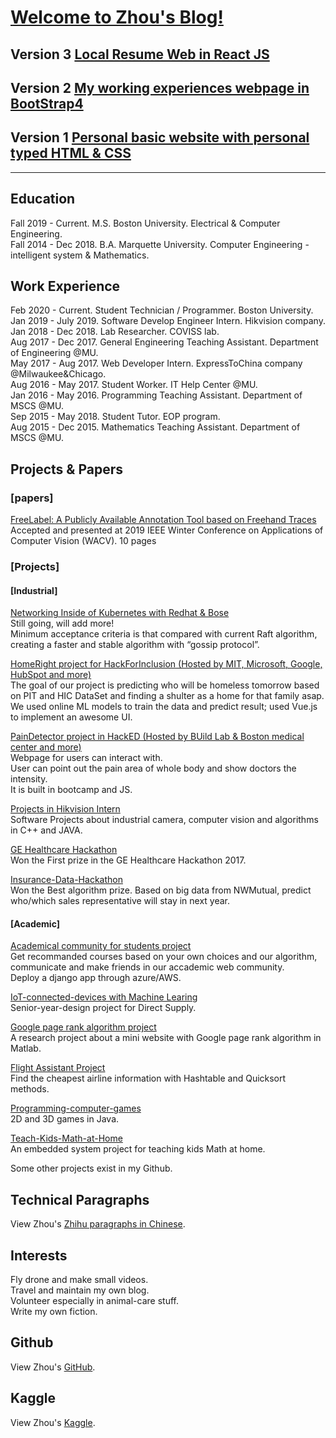 # [Welcome to Zhou's Blog!](https://zhou-1.github.io/)     

## Version 3 [Local Resume Web in React JS](https://github.com/zhou-1/ReactJS_Resume)      
## Version 2 [My working experiences webpage in BootStrap4](https://zhou-1.github.io/Bootstrap4-personalweb/)     
## Version 1 [Personal basic website with personal typed HTML & CSS](https://zhou-1.github.io/Personal-typed-own-site/)     

<hr>

## Education
Fall 2019 - Current. M.S. Boston University. Electrical & Computer Engineering.     
Fall 2014 - Dec 2018. B.A. Marquette University. Computer Engineering - intelligent system & Mathematics.    

## Work Experience   
Feb 2020 - Current. Student Technician / Programmer. Boston University.    
Jan 2019 - July 2019. Software Develop Engineer Intern. Hikvision company.      
Jan 2018 - Dec 2018. Lab Researcher. COVISS lab.    
Aug 2017 - Dec 2017. General Engineering Teaching Assistant. Department of Engineering @MU.    
May 2017 - Aug 2017. Web Developer Intern. ExpressToChina company @Milwaukee&Chicago.   
Aug 2016 - May 2017. Student Worker. IT Help Center @MU.   
Jan 2016 - May 2016. Programming Teaching Assistant. Department of MSCS @MU.    
Sep 2015 - May 2018. Student Tutor. EOP program.     
Aug 2015 - Dec 2015. Mathematics Teaching Assistant. Department of MSCS @MU.    


## Projects & Papers   
### [papers]      
[FreeLabel: A Publicly Available Annotation Tool based on Freehand Traces](https://arxiv.org/abs/1902.06806#)      
Accepted and presented at 2019 IEEE Winter Conference on Applications of Computer Vision (WACV). 10 pages    

### [Projects]     
#### [Industrial]    
[Networking Inside of Kubernetes with Redhat & Bose]()      
Still going, will add more!    
Minimum acceptance criteria is that compared with current Raft algorithm, creating a faster and stable algorithm with “gossip protocol”.   

[HomeRight project for HackForInclusion (Hosted by MIT, Microsoft, Google, HubSpot and more)](https://github.com/zhou-1/HackForInclusion)      
The goal of our project is predicting who will be homeless tomorrow based on PIT and HIC DataSet and finding a shulter as a home for that family asap.    
We used online ML models to train the data and predict result; used Vue.js to implement an awesome UI.    

[PainDetector project in HackED (Hosted by BUild Lab & Boston medical center and more)](https://github.com/zhou-1/PainDetector)   
Webpage for users can interact with.   
User can point out the pain area of whole body and show doctors the intensity.    
It is built in bootcamp and JS.    

[Projects in Hikvision Intern](https://github.com/zhou-1/projectsInHikIntern)        
Software Projects about industrial camera, computer vision and algorithms in C++ and JAVA.        

[GE Healthcare Hackathon](https://github.com/zhou-1/predix-engine-dashboard)    
Won the First prize in the GE Healthcare Hackathon 2017.     

[Insurance-Data-Hackathon](https://github.com/zhou-1/Insurance-Data-Hackathon)      
Won the Best algorithm prize. Based on big data from NWMutual, predict who/which sales representative will stay in next year.        

#### [Academic]    
[Academical community for students project](https://github.com/zhou-1/Community-for-students-have-same-interests-in-courses)      
Get recommanded courses based on your own choices and our algorithm, communicate and make friends in our accademic web community.    
Deploy a django app through azure/AWS.     

[IoT-connected-devices with Machine Learing](https://github.com/zhou-1/IoT-connected-devices)     
Senior-year-design project for Direct Supply.    

[Google page rank algorithm project](https://github.com/zhou-1/Algorithm/tree/master/Google%20page%20rank%20algorithm%20project)      
A research project about a mini website with Google page rank algorithm in Matlab.    

[Flight Assistant Project](https://github.com/zhou-1/Algorithm/tree/master/Flight%20Assistant%20Project)     
Find the cheapest airline information with Hashtable and Quicksort methods.     

[Programming-computer-games](https://github.com/zhou-1/Programming-computer-games)     
2D and 3D games in Java.       

[Teach-Kids-Math-at-Home](https://github.com/zhou-1/Teach-Kids-Math-at-Home)     
An embedded system project for teaching kids Math at home.    

Some other projects exist in my Github.   

## Technical Paragraphs
View Zhou's [Zhihu paragraphs in Chinese](https://www.zhihu.com/people/zhou-65-48/posts).

## Interests             
Fly drone and make small videos.   
Travel and maintain my own blog.     
Volunteer especially in animal-care stuff.       
Write my own fiction.       

## Github
View Zhou's [GitHub](https://github.com/zhou-1).


## Kaggle
View Zhou's [Kaggle](https://www.kaggle.com/dragonpolice). 


